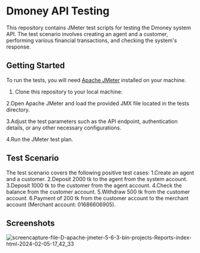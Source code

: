 # Dmoney API Testing

This repository contains JMeter test scripts for testing the Dmoney system API. The test scenario involves creating an agent and a customer, performing various financial transactions, and checking the system's response.

## Getting Started

To run the tests, you will need [Apache JMeter](https://jmeter.apache.org/) installed on your machine.

1. Clone this repository to your local machine:

2.Open Apache JMeter and load the provided JMX file located in the tests directory.

3.Adjust the test parameters such as the API endpoint, authentication details, or any other necessary configurations.

4.Run the JMeter test plan.


## Test Scenario
The test scenario covers the following positive test cases:
  1.Create an agent and a customer.
  2.Deposit 2000 tk to the agent from the system account.
  3.Deposit 1000 tk to the customer from the agent account.
  4.Check the balance from the customer account.
  5.Withdraw 500 tk from the customer account.
  6.Payment of 200 tk from the customer account to the merchant account (Merchant account: 01686606905).

## Screenshots
![screencapture-file-D-apache-jmeter-5-6-3-bin-projects-Reports-index-html-2024-02-05-17_42_33](https://github.com/iamsafridi/demo-transaction-api-jmeter/assets/82276738/2ff0d35e-2242-4c63-bc95-5c4aa65d794a)


